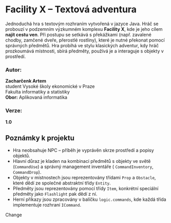 # Facility X – Textová adventura

Jednoduchá hra s textovým rozhraním vytvořená v jazyce Java. Hráč se probouzí v podzemním výzkumném komplexu **Facility
X**, kde je jeho cílem **najít cestu ven**. Při postupu se setkává s překážkami (např. zavalené chodby, zamčené dveře,
přerostlé rostliny), které je nutné překonat pomocí správných předmětů. Hra probíhá ve stylu klasických adventur, kdy
hráč prozkoumává místnosti, sbírá předměty, používá je a interaguje s objekty v prostředí.

### Autor:

**Zacharčenk Artem**  
student Vysoké školy ekonomické v Praze  
Fakulta informatiky a statistiky  
**Obor:** Aplikovaná informatika

### Verze:

**1.0**

## Poznámky k projektu

- Hra neobsahuje NPC – příběh je vyprávěn skrze prostředí a popisy objektů.
- Hlavní důraz je kladen na kombinaci předmětů s objekty ve světě (`CommandUse`) a správný management inventáře (
  `CommandInventory`, `CommandDrop`).
- Objekty v místnostech jsou reprezentovány třídami `Prop` a `Obstacle`, které dědí ze společné abstraktní třídy
  `Entity`.
- Předměty jsou reprezentovány pomocí třídy `Item`, konkrétní speciální předměty jako `Flashlight` pak dědí z ní.
- Herní příkazy jsou zpracovány v balíčku `logic.commands`, kde každá třída implementuje rozhraní `ICommand`.

Change
